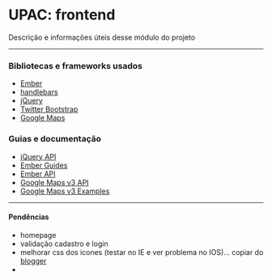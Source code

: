 # UPAC: frontend

Descrição e informações úteis desse módulo do projeto

---

### Bibliotecas e frameworks usados

* [Ember](http://emberjs.com)
* [handlebars](http://handlebarsjs.com/)
* [jQuery](http://jquery.com/)
* [Twitter Bootstrap](http://twitter.github.com/bootstrap/)
* [Google Maps](https://developers.google.com/maps/)

### Guias e documentação

* [jQuery API](http://api.jquery.com/)
* [Ember Guides](http://emberjs.com/guides/)
* [Ember API](http://emberjs.com/api/)
* [Google Maps v3 API](https://developers.google.com/maps/documentation/javascript/reference?hl=pt-br)
* [Google Maps v3 Examples](https://developers.google.com/maps/documentation/javascript/examples/?hl=pt-br)

---

#### Pendências

* homepage
* validação cadastro e login
* melhorar css dos icones (testar no IE e ver problema no IOS)... copiar do [blogger](http://universidadepopulararteciencia.blogspot.com.br/)
* 